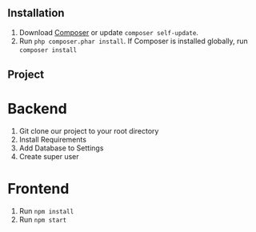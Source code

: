 ## Installation
1. Download [Composer](http://getcomposer.org/doc/00-intro.md) or update `composer self-update`.
2. Run `php composer.phar install`. If Composer is installed globally, run `composer install`

## Project
# Backend
1. Git clone our project to your root directory
2. Install Requirements
3. Add Database to Settings 
4. Create super user

# Frontend
1. Run `npm install`
2. Run `npm start`

